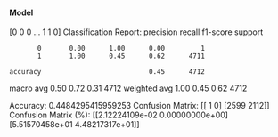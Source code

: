 #### Model
[0 0 0 ... 1 1 0]
Classification Report:
              precision    recall  f1-score   support

           0       0.00      1.00      0.00         1
           1       1.00      0.45      0.62      4711

    accuracy                           0.45      4712
   macro avg       0.50      0.72      0.31      4712
weighted avg       1.00      0.45      0.62      4712

Accuracy: 0.4484295415959253
Confusion Matrix:
[[   1    0]
 [2599 2112]]
Confusion Matrix (%):
[[2.12224109e-02 0.00000000e+00]
 [5.51570458e+01 4.48217317e+01]]
